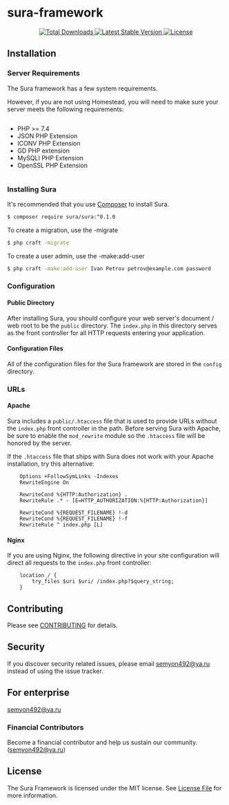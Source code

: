 # sura-framework

<p align="center">
    <a href="https://packagist.org/packages/sura/framework">
        <img src="https://poser.pugx.org/sura/framework/downloads" alt="Total Downloads">
    </a>
    <a href="https://packagist.org/packages/sura/framework">
        <img src="https://poser.pugx.org/sura/framework/v/stable" alt="Latest Stable Version">
    </a>
    <a href="https://packagist.org/packages/sura/framework">
    <img src="https://poser.pugx.org/sura/framework/license" alt="License">
    </a>
</p>

## Installation
<a name="server-requirements"></a>
### Server Requirements

The Sura framework has a few system requirements. 

However, if you are not using Homestead, you will need to make sure your server meets the following requirements:

<div class="content-list" markdown="1" style="display: flex;flex-direction: column">

- PHP >= 7.4
- JSON PHP Extension
- ICONV PHP Extension
- GD PHP extension
- MySQLI PHP Extension
- OpenSSL PHP Extension
</div>

<a name="installing-sura"></a>
### Installing Sura

It's recommended that you use [Composer](https://getcomposer.org/) to install Sura.

```bash
$ composer require sura/sura:^0.1.0
```

To create a migration, use the -migrate

```bash
$ php craft -migrate
```

To create a user admin, use the -make:add-user <name> <lastname> <mail> <pass>

```bash
$ php craft -make:add-user Ivan Petrov petrov@example.com password
```

<a name="configuration"></a>
### Configuration

#### Public Directory

After installing Sura, you should configure your web server's document / web root to be the `public` directory. The `index.php` in this directory serves as the front controller for all HTTP requests entering your application.

#### Configuration Files

All of the configuration files for the Sura framework are stored in the `config` directory.


<a name="urls"></a>
### URLs

#### Apache

Sura includes a `public/.htaccess` file that is used to provide URLs without the `index.php` front controller in the path. Before serving Sura with Apache, be sure to enable the `mod_rewrite` module so the `.htaccess` file will be honored by the server.

If the `.htaccess` file that ships with Sura does not work with your Apache installation, try this alternative:
```
    Options +FollowSymLinks -Indexes
    RewriteEngine On

    RewriteCond %{HTTP:Authorization} .
    RewriteRule .* - [E=HTTP_AUTHORIZATION:%{HTTP:Authorization}]

    RewriteCond %{REQUEST_FILENAME} !-d
    RewriteCond %{REQUEST_FILENAME} !-f
    RewriteRule ^ index.php [L]
```
#### Nginx

If you are using Nginx, the following directive in your site configuration will direct all requests to the `index.php` front controller:
```
    location / {
        try_files $uri $uri/ /index.php?$query_string;
    }
```

## Contributing

Please see [CONTRIBUTING](CONTRIBUTING.md) for details.

## Security

If you discover security related issues, please email semyon492@ya.ru instead of using the issue tracker.

## For enterprise

semyon492@ya.ru

### Financial Contributors

Become a financial contributor and help us sustain our community. (semyon492@ya.ru)

## License

The Sura Framework is licensed under the MIT license. See [License File](LICENSE.md) for more information.